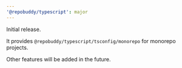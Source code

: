 ```yaml
---
'@repobuddy/typescript': major
---
```


Initial release.

It provides `@repobuddy/typescript/tsconfig/monorepo` for monorepo projects.

Other features will be added in the future.
